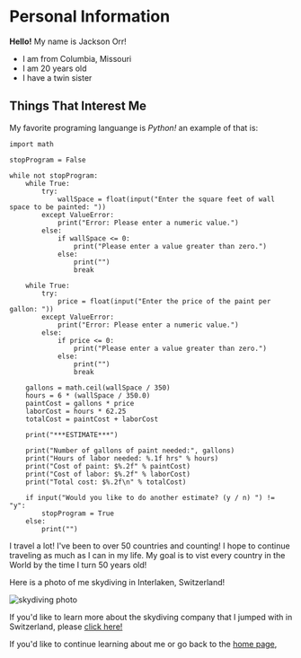 # Personal Information 

**Hello!** My name is Jackson Orr!

- I am from Columbia, Missouri 
- I am 20 years old 
- I have a twin sister

## Things That Interest Me

My favorite programing languange is *Python!* an example of that is:

```
import math

stopProgram = False

while not stopProgram:
    while True:
        try:
            wallSpace = float(input("Enter the square feet of wall space to be painted: "))
        except ValueError:
            print("Error: Please enter a numeric value.")
        else:
            if wallSpace <= 0:
                print("Please enter a value greater than zero.")
            else:
                print("")
                break

    while True:
        try:
            price = float(input("Enter the price of the paint per gallon: "))
        except ValueError:
            print("Error: Please enter a numeric value.")
        else:
            if price <= 0:
                print("Please enter a value greater than zero.")
            else:
                print("")
                break

    gallons = math.ceil(wallSpace / 350)
    hours = 6 * (wallSpace / 350.0)
    paintCost = gallons * price
    laborCost = hours * 62.25
    totalCost = paintCost + laborCost

    print("***ESTIMATE***")

    print("Number of gallons of paint needed:", gallons)
    print("Hours of labor needed: %.1f hrs" % hours)
    print("Cost of paint: $%.2f" % paintCost)
    print("Cost of labor: $%.2f" % laborCost)
    print("Total cost: $%.2f\n" % totalCost)

    if input("Would you like to do another estimate? (y / n) ") != "y":
        stopProgram = True
    else:
        print("")
```

I travel a lot! I've been to over 50 countries and counting! I hope to continue traveling as much as I can in my life. My goal is to vist every country in the World by the time I turn 50 years old!

Here is a photo of me skydiving in Interlaken, Switzerland!

![skydiving photo](https://user-images.githubusercontent.com/115883101/196229403-2562a706-7627-499b-a4f9-9b27af399df9.jpg)

If you'd like to learn more about the skydiving company that I jumped with in Switzerland, please [click here!](https://www.skydiveswitzerland.com/)

If you'd like to continue learning about me or go back to the [home page](README.md),
        



